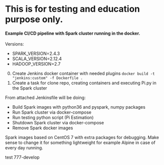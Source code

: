 # This is for testing and education purpose only.
#### Example CI/CD pipeline with Spark cluster running in the docker.

Versions:
- SPARK_VERSION=2.4.3
- SCALA_VERSION=2.12.4
- HADOOP_VERSION=2.7

0) Create Jenkins docker container with needed plugins 
  `docker build -t "jenkins:custom" -f Dockerfile .`
1) Create a task for clone repo, creating containers and executing Pi.py in the Spark cluster 

From attached Jenkinsfile will be doing:
* Build Spark images with python36 and pyspark, numpy packages
* Run Spark cluster via docker-compose
* Run testing python script (Pi Estimation)
* Shutdown Spark cluster via docker-compose
* Remove Spark docker images

Spark images based on CentOS 7 with extra packages for debugging. Make sense to change it for something lightweight for example Alpine in case of every day running.

test 777-develop
